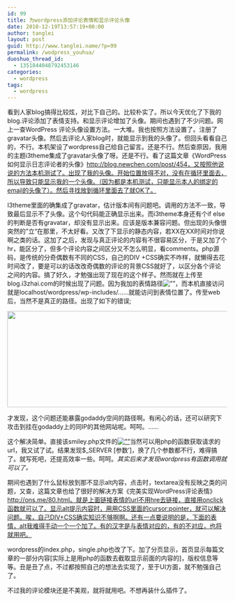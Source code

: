 ```yaml
---
id: 99
title: 为wordpress添加评论表情和显示评论头像
date: 2010-12-19T13:57:19+00:00
author: tanglei
layout: post
guid: http://www.tanglei.name/?p=99
permalink: /wodpress_youhua/
duoshuo_thread_id:
  - 1351844048792453146
categories:
  - wordpress
tags:
  - wordpress
---
```

看到人家blog搞得比较炫，对比下自己的。比较朴实了。所以今天优化了下我的blog.评论添加了表情支持。和显示评论增加了头像。期间也遇到了不少问题。网上一查WordPress 评论头像设置方法。一大堆。我也按照方法设置了。注册了gravatar头像。然后去评论人家blog时，就能显示到我的头像了。但回头看看自己的，不行。本机架设了wordpress自己给自己留言。还是不行。然后查原因，我用的主题i3theme集成了gravatar头像了呀。还是不行。看了这篇文章《WordPress如何显示日志评论者的头像》http://blog.newchen.com/post/454，又按照他说说的方法本机测试了。出现了我的头像。开始位置放得不对，没有在循环里面去，所以导致只能显示我的一个头像。（因为都是本机测试，只能显示本人的绑定的email的头像了）。然后寻找放到循环里面去了就OK了。

I3theme里面的确集成了gravatar，估计版本间有问题吧。调用的方法不一致，导致最后显示不了头像。<?php echo get\_avatar( $comment, 50 ); ?>这个句代码能正确显示出来。而i3theme本身还有个if else的判断是否有gravatar，却没有显示出来。应该是版本兼容问题。但出现的头像很突然的&#8221;立“在那里，不太好看。又改了下显示的静态内容，若XX在XX时间对你说 啊之类的话。这加了之后，发现与真正评论的内容有不很容易区分，于是又加了个hr，能区分了，但多个评论内容之间区分又不怎么明显，看comments。php源码，是传统的分奇偶数有不同的CSS，自己的DIV +CSS确实不咋样，就懒得去花时间改了，要是可以的话改改奇偶数的评论的背景CSS就好了，以区分各个评论之间的内容。搞了好久，才勉强出现了现在的这个样子。然而就在上传至blog.i3zhai.com的时候出现了问题。因为我加的表情路径<img src=&#8221;wp-includes/images/smilies/icon\_question.gif&#8221; alt=&#8221;&#8221; />，而本机直接访问就是localhost/wordpress/wp-includes/……就能访问到表情位置了。传至web后，当然不是真正的路径。出现了如下的错误;

[<img class="alignleft size-full wp-image-100" title="bug" src="http://www.tanglei.name/wp-content/uploads/2010/12/bug.jpg" alt="" width="785" height="221" />](http://www.tanglei.name/wp-content/uploads/2010/12/bug.jpg)

才发现，这个问题还能暴露godaddy空间的路径啊。有闲心的话，还可以研究下攻击到挂在godaddy上的同IP的其他网站呢。呵呵。……

这个解决简单。直接该smiley.php文件的<a href=&#8221;javascript:grin(&#8216;:?:&#8217;)&#8221;><img src=&#8221;**这里面添加blog的地址，(eg:http://www.tanglei.name)**/wp-includes/images/smilies/icon\_question.gif&#8221; alt=&#8221;&#8221; /></a>当然可以用php的函数获取请求的url，我又试了试。结果发现$\_SERVER [参数&#8217;]，换了几个参数都不行，难得搞了。就写死吧，还提高效率一些。呵呵。_其实后来才发现wordpress有函数调用<?php bloginfo(&#8216;url&#8217;); ?>就可以了。_

期间也遇到了什么鼠标放到那不显示alt内容，点击时，textarea没有反映之类的问题，又查，这篇文章也给了很好的解决方案《完美实现WordPress评论表情》http://ons.me/80.html。就是上面链接表情的url不用hre去链接，直接用onclick函数就可以了。显示alt提示内容时，用用CSS里面的cursor:pointer，就可以解决问题。唉，自己DIV+CSS确实知识不够啊啊。还有一点要说明的是，下面的表情，alt我难得手动一个一个加了。有的汉字是与表情对应的，有的不对应，也将就用吧。

wordpress的index.php，single.php也改了下。加了分页显示，首页显示每篇文章的一部分内容[实际上是用php的函数去截取显示前面的内容的]，版权信息等等。丑是丑了点，不过都按照自己的想法去实现了，至于UI方面，就不勉强自己了。

不过我的评论模块还是不美观，就将就用吧。不想再装什么插件了。